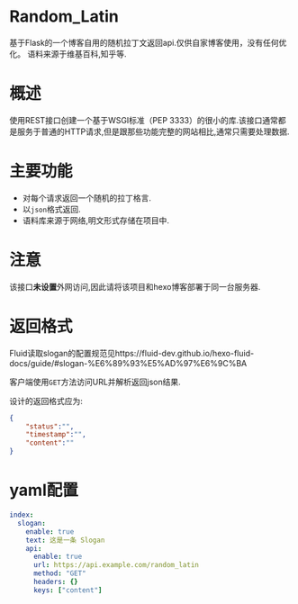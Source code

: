# Random_Latin
基于Flask的一个博客自用的随机拉丁文返回api.仅供自家博客使用，没有任何优化。
语料来源于维基百科,知乎等.
# 概述
使用REST接口创建一个基于WSGI标准（PEP 3333）的很小的库.该接口通常都是服务于普通的HTTP请求,但是跟那些功能完整的网站相比,通常只需要处理数据.
# 主要功能
- 对每个请求返回一个随机的拉丁格言.
- 以`json`格式返回.
- 语料库来源于网络,明文形式存储在项目中.
# 注意
该接口**未设置**外网访问,因此请将该项目和hexo博客部署于同一台服务器.
# 返回格式
Fluid读取slogan的配置规范见https://fluid-dev.github.io/hexo-fluid-docs/guide/#slogan-%E6%89%93%E5%AD%97%E6%9C%BA

客户端使用`GET`方法访问URL并解析返回json结果.

设计的返回格式应为:
```json
{
    "status":"",
    "timestamp":"",
    "content":""
}
```
# yaml配置
```yaml
index:
  slogan:
    enable: true
    text: 这是一条 Slogan
    api:
      enable: true
      url: https://api.example.com/random_latin
      method: "GET"
      headers: {}
      keys: ["content"]
```
